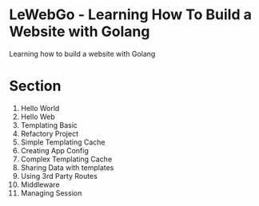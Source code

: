 # LeWebGo - Learning How To Build a Website with Golang

Learning how to build a website with Golang 

# Section 

1. Hello World
2. Hello Web
3. Templating Basic
4. Refactory Project
5. Simple Templating Cache
6. Creating App Config
7. Complex Templating Cache
8. Sharing Data with templates
9. Using 3rd Party Routes
10. Middleware
11. Managing Session
